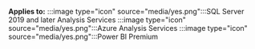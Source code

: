 **Applies to:** :::image type="icon" source="media/yes.png":::SQL Server 2019 and later Analysis Services :::image type="icon" source="media/yes.png":::Azure Analysis Services :::image type="icon" source="media/yes.png":::Power BI Premium